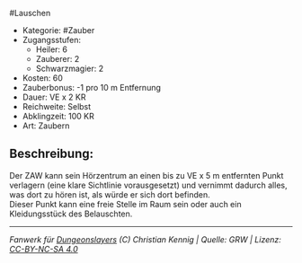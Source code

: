 #Lauschen  
- Kategorie: #Zauber  
- Zugangsstufen:  
  - Heiler: 6  
  - Zauberer: 2  
  - Schwarzmagier: 2  
- Kosten: 60  
- Zauberbonus: -1 pro 10 m Entfernung  
- Dauer: VE x 2 KR  
- Reichweite: Selbst  
- Abklingzeit: 100 KR  
- Art: Zaubern     

## Beschreibung:
Der ZAW kann sein Hörzentrum an einen bis zu VE x 5 m entfernten Punkt verlagern (eine klare Sichtlinie vorausgesetzt) und vernimmt dadurch alles, was dort zu hören ist, als würde er sich dort befinden.<br>Dieser Punkt kann eine freie Stelle im Raum sein oder auch ein Kleidungsstück des Belauschten.


___
*Fanwerk für [Dungeonslayers](https://www.dungeonslayers.net/) (C) Christian Kennig | Quelle: GRW | Lizenz: [CC-BY-NC-SA 4.0](https://creativecommons.org/licenses/by-nc-sa/4.0/deed.de)*